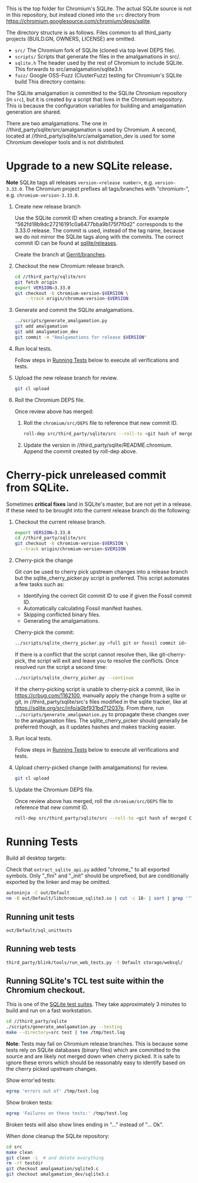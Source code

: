 This is the top folder for Chromium's SQLite. The actual SQLite source is not
in this repository, but instead cloned into the `src` directory from
https://chromium.googlesource.com/chromium/deps/sqlite.

The directory structure is as follows. Files common to all third_party projects
(BUILD.GN, OWNERS, LICENSE) are omitted.

* `src/`     The Chromium fork of SQLite (cloned via top level DEPS file).
* `scripts/` Scripts that generate the files in the amalgamations in src/.
* `sqlite.h` The header used by the rest of Chromium to include SQLite. This
             forwards to src/amalgamation/sqlite3.h
* `fuzz/`    Google OSS-Fuzz (ClusterFuzz) testing for Chromium's SQLite
             build This directory contains:

The SQLite amalgamation is committed to the SQLite Chromium repository (in
`src`), but it is created by a script that lives in the Chromium repository.
This is because the configuration variables for building and amalgamation
generation are shared.

There are two amalgamations. The one in //third_party/sqlite/src/amalgamation
is used by Chromium. A second, located at
//third_party/sqlite/src/amalgamation_dev is used for some Chromium developer
tools and is not distributed.

# Upgrade to a new SQLite release.

**Note** SQLite tags all releases `version-<release number>`, e.g.
`version-3.33.0`. The Chromium project prefixes all tags/branches with
"chromium-", e.g.  `chromium-version-3.33.0`.

1. Create new release branch

   Use the SQLite commit ID when creating a branch. For example
   "562fd18b9dc27216191c0a6477bba9b175f7f0d2" corresponds to the
   3.33.0 release. The commit is used, instead of the tag name, because
   we do not mirror the SQLite tags along with the commits. The correct
   commit ID can be found at
   [sqlite/releases](https://github.com/sqlite/sqlite/releases).

   Create the branch at
   [Gerrit/branches](https://chromium-review.googlesource.com/admin/repos/chromium/deps/sqlite,branches).

2. Checkout the new Chromium release branch.

    ```sh
    cd //third_party/sqlite/src
    git fetch origin
    export VERSION=3.33.0
    git checkout -b chromium-version-$VERSION \
        --track origin/chromum-version-$VERSION
    ```

3. Generate and commit the SQLite amalgamations.

    ```sh
    ../scripts/generate_amalgamation.py
    git add amalgamation
    git add amalgamation_dev
    git commit -m "Amalgamations for release $VERSION"
    ```

4. Run local tests.

    Follow steps in [Running Tests](#running-tests) below to execute all
    verifications and tests.

5. Upload the new release branch for review.

    ```sh
    git cl upload
    ```

6. Roll the Chromium DEPS file.

    Once review above has merged:

    1. Roll the `chromium/src/DEPS` file to reference that new commit ID.
        ```sh
        roll-dep src/third_party/sqlite/src --roll-to <git hash of merged CL>
        ```
    2. Update the version in //third_party/sqlite/README.chromium. Append the
       commit created by roll-dep above.

# Cherry-pick unreleased commit from SQLite.

Sometimes **critical fixes** land in SQLite's master, but are not yet in a
release. If these need to be brought into the current release branch do the
following:

1. Checkout the current release branch.

    ```sh
    export VERSION=3.33.0
    cd //third_party/sqlite/src
    git checkout -b chromium-version-$VERSION \
      --track origin/chromium-version-$VERSION
    ```

2. Cherry-pick the change

    Git _can_ be used to cherry pick upstream changes into a release branch but
    the sqlite_cherry_picker.py script is preferred. This script automates a
    few tasks such as:

    * Identifying the correct Git commit ID to use if given the
      Fossil commit ID.
    * Automatically calculating Fossil manifest hashes.
    * Skipping conflicted binary files.
    * Generating the amalgamations.

    Cherry-pick the commit:

    ```sh
    ../scripts/sqlite_cherry_picker.py <full git or fossil commit id>
    ```

    If there is a conflict that the script cannot resolve then, like
    git-cherry-pick, the script will exit and leave you to resolve the
    conflicts. Once resolved run the script a second time:

    ```sh
    ../scripts/sqlite_cherry_picker.py --continue
    ```

    If the cherry-picking script is unable to cherry-pick a commit, like in
    https://crbug.com/1162100, manually apply the change from a sqlite or git,
    in //third_party/sqlite/src's files modified in the sqlite tracker, like at
    https://sqlite.org/src/info/a0bf931bd712037e. From there, run
    `../scripts/generate_amalgamation.py` to propagate these changes over to
    the amalgamation files. The sqlite_cherry_picker should generally be
    preferred though, as it updates hashes and makes tracking easier.


3. Run local tests.

    Follow steps in [Running Tests](#running-tests) below to execute all
    verifications and tests.

4. Upload cherry-picked change (with amalgamations) for review.

    ```sh
    git cl upload
    ```

5. Update the Chromium DEPS file.

    Once review above has merged, roll the `chromium/src/DEPS` file to
    reference that new commit ID.

    ```sh
    roll-dep src/third_party/sqlite/src --roll-to <git hash of merged CL>
    ```

# Running Tests

Build all desktop targets:

Check that `extract_sqlite_api.py` added "chrome_" to all exported symbols.
Only "_fini" and "_init" should be unprefixed, but are conditionally
exported by the linker and may be omitted.

```sh
autoninja -C out/Default
nm -B out/Default/libchromium_sqlite3.so | cut -c 18- | sort | grep '^T'
```

## Running unit tests

```sh
out/Default/sql_unittests
```

## Running web tests

```sh
third_party/blink/tools/run_web_tests.py -t Default storage/websql/
```

## Running SQLite's TCL test suite within the Chromium checkout.

This is one of the [SQLite test suites](https://www.sqlite.org/testing.html).
They take approximately 3 minutes to build and run on a fast workstation.

```sh
cd //third_party/sqlite
./scripts/generate_amalgamation.py --testing
make --directory=src test | tee /tmp/test.log
```

**Note**: Tests may fail on Chromium release branches. This is because some
tests rely on SQLite databases (binary files) which are committed to the
source and are likely not merged down when cherry picked. It is safe to
ignore these errors which should be reasonably easy to identify based on the
cherry picked upstream changes.

Show error'ed tests:

```sh
egrep 'errors out of' /tmp/test.log
```

Show broken tests:

```sh
egrep 'Failures on these tests:' /tmp/test.log
```

Broken tests will also show lines ending in "..." instead of "... Ok".

When done cleanup the SQLite repository:

```sh
cd src
make clean
git clean -i  # and delete everything
rm -rf testdir
git checkout amalgamation/sqlite3.c
git checkout amalgamation_dev/sqlite3.c
```
